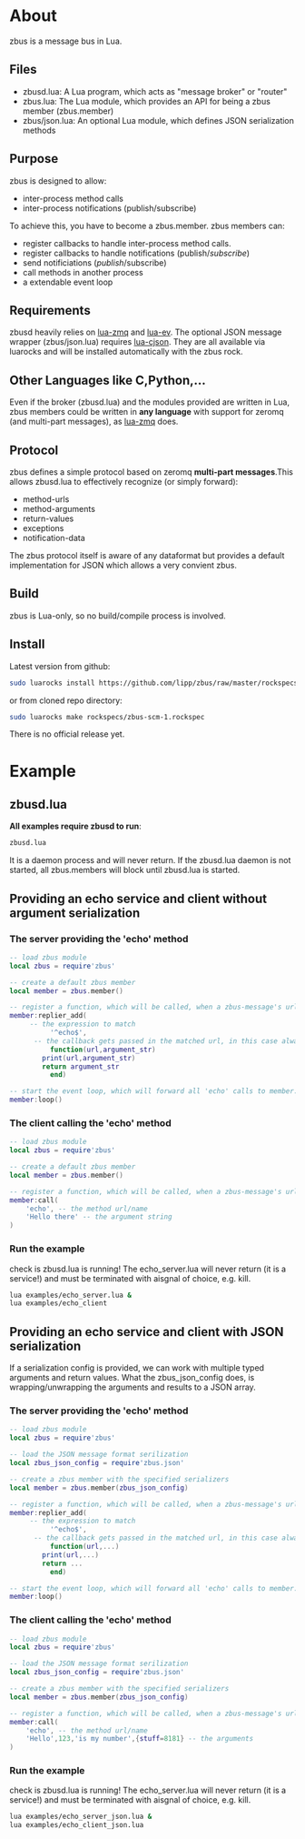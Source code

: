 # About

zbus is a message bus in Lua. 

## Files

-    zbusd.lua: A Lua program, which acts as "message broker" or "router"
-    zbus.lua: The Lua module, which provides an API for being a zbus member (zbus.member)
-    zbus/json.lua: An optional Lua module, which defines JSON serialization methods

## Purpose

zbus is designed to allow:

-    inter-process method calls
-    inter-process notifications (publish/subscribe)

To achieve this, you have to become a zbus.member. zbus members can:

-  register callbacks to handle inter-process method calls.
-  register callbacks to handle notifications (publish/_subscribe_)
-  send notificiations (_publish_/subscribe)
-  call methods in another process
-  a extendable event loop

## Requirements

zbusd heavily relies on [lua-zmq](https://github.com/Neopallium/lua-zmq) and [lua-ev](https://github.com/brimworks/lua-ev). The optional JSON message wrapper (zbus/json.lua) requires [lua-cjson](http://www.kyne.com.au/~mark/software/lua-cjson.php). They are all available via luarocks and will be installed automatically with the zbus rock.

## Other Languages like C,Python,...

Even if the broker (zbusd.lua) and the modules provided are written in Lua, zbus members could be written in **any language** with support for zeromq (and multi-part messages), as [lua-zmq](https://github.com/Neopallium/lua-zmq) does.

## Protocol

zbus defines a simple protocol based on zeromq **multi-part messages**.This allows zbusd.lua to effectively recognize (or simply forward):

-    method-urls
-    method-arguments
-    return-values
-    exceptions
-    notification-data

The zbus protocol itself is aware of any dataformat but provides a default implementation for JSON which allows a very convient zbus.

## Build

zbus is Lua-only, so no build/compile process is involved.

## Install

Latest version from github:
```sh
sudo luarocks install https://github.com/lipp/zbus/raw/master/rockspecs/zbus-scm-1.rockspec
```

or from cloned repo directory:
```sh
sudo luarocks make rockspecs/zbus-scm-1.rockspec
```

There is no official release yet.

# Example

## zbusd.lua

**All examples require zbusd to run**:
```sh
zbusd.lua
```
It is a daemon process and will never return. If the zbusd.lua daemon is not started, all zbus.members will block until zbusd.lua is started.

## Providing an echo service and client without argument serialization

### The server providing the 'echo' method

```lua
-- load zbus module
local zbus = require'zbus'

-- create a default zbus member
local member = zbus.member()

-- register a function, which will be called, when a zbus-message's url matches expression
member:replier_add(
	 -- the expression to match	
          '^echo$', 
	  -- the callback gets passed in the matched url, in this case always 'echo', and the unserialized argument string	
          function(url,argument_str) 
		print(url,argument_str)
		return argument_str
          end)

-- start the event loop, which will forward all 'echo' calls to member.
member:loop()

```

### The client calling the 'echo' method

```lua
-- load zbus module
local zbus = require'zbus'

-- create a default zbus member
local member = zbus.member()

-- register a function, which will be called, when a zbus-message's url matches expression
member:call(
	'echo', -- the method url/name
	'Hello there' -- the argument string
)

```

### Run the example
check is zbusd.lua is running! The echo_server.lua will never return (it is a service!) and must be terminated with aisgnal of choice, e.g. kill.

```sh
lua examples/echo_server.lua &
lua examples/echo_client
```

## Providing an echo service and client with JSON serialization

If a serialization config is provided, we can work with multiple typed arguments and return values.
What the zbus_json_config does, is wrapping/unwrapping the arguments and results to a JSON array.

### The server providing the 'echo' method

```lua
-- load zbus module
local zbus = require'zbus'

-- load the JSON message format serilization
local zbus_json_config = require'zbus.json'

-- create a zbus member with the specified serializers
local member = zbus.member(zbus_json_config)

-- register a function, which will be called, when a zbus-message's url matches expression
member:replier_add(
	 -- the expression to match	
          '^echo$', 
	  -- the callback gets passed in the matched url, in this case always 'echo', and the unserialized argument string	
          function(url,...) 
		print(url,...)
		return ...
          end)

-- start the event loop, which will forward all 'echo' calls to member.
member:loop()

```

### The client calling the 'echo' method

```lua
-- load zbus module
local zbus = require'zbus'

-- load the JSON message format serilization
local zbus_json_config = require'zbus.json'

-- create a zbus member with the specified serializers
local member = zbus.member(zbus_json_config)

-- register a function, which will be called, when a zbus-message's url matches expression
member:call(
	'echo', -- the method url/name
	'Hello',123,'is my number',{stuff=8181} -- the arguments
)

```

### Run the example
check is zbusd.lua is running! The echo_server.lua will never return (it is a service!) and must be terminated with aisgnal of choice, e.g. kill.
```sh
lua examples/echo_server_json.lua &
lua examples/echo_client_json.lua
```



